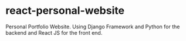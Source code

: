 # react-personal-website
Personal Portfolio Website. Using Django Framework and Python for the backend and React JS for the front end.
